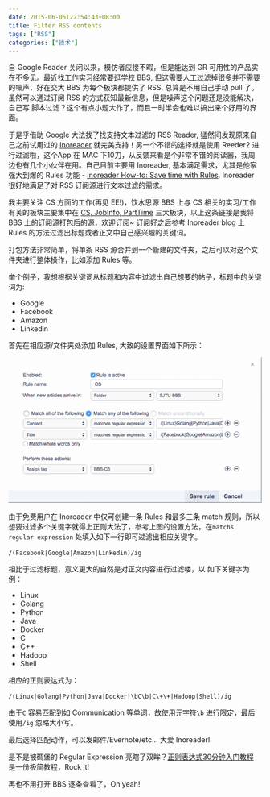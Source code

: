 ```yaml
---
date: 2015-06-05T22:54:43+08:00
title: Filter RSS contents
tags: ["RSS"]
categories: ["技术"]
---
```


自 Google Reader 关闭以来，模仿者应接不暇，但是能达到 GR 可用性的产品实在不多见。最近找工作实习经常要逛学校 BBS, 但这需要人工过滤掉很多并不需要的噪声，好在交大 BBS 为每个板块都提供了 RSS, 总算是不用自己手动 pull 了。
虽然可以通过订阅 RSS 的方式获知最新信息，但是噪声这个问题还是没能解决，自己写 脚本过滤？这个有点小题大作了，而且一时半会也难以搞出来个好用的界面。

于是乎借助 Google 大法找了找支持文本过滤的 RSS Reader, 猛然间发现原来自己之前试用过的 [Inoreader](http://www.inoreader.com/) 就完美支持！另一个不错的选择就是使用 Reeder2 进行过滤啦，这个App 在 MAC 下10刀，从反馈来看是个非常不错的阅读器，我周边也有几个小伙伴在用。自己目前主要用 Inoreader, 基本满足需求，尤其是他家强大到爆的 Rules 功能 - [Inoreader How-to: Save time with Rules](http://blog.inoreader.com/2015/03/inoreader-how-to-save-time-with-rules.html). Inoreader 很好地满足了对 RSS 订阅源进行文本过滤的需求。

我主要关注 CS 方面的工作(再见 EE!)，饮水思源 BBS 上与 CS 相关的实习/工作有关的板块主要集中在 [CS, JobInfo, PartTime](http://www.inoreader.com/bundle/0014cd63699b) 三大板块，以上这条链接是我将 BBS 上的订阅源打包后的源，欢迎订阅~ 订阅好之后参考 Inoreader blog 上 Rules 的方法过滤出标题或者正文中自己感兴趣的关键词。

打包方法非常简单，将单条 RSS 源合并到一个新建的文件夹，之后可以对这个文件夹进行整体操作，比如添加 Rules 等。

举个例子，我想根据关键词从标题和内容中过滤出自己想要的帖子，标题中的关键词为:

- Google 
- Facebook
- Amazon
- Linkedin

首先在相应源/文件夹处添加 Rules, 大致的设置界面如下所示：

![Filter RSS Content](/pictures/misc/filter_rss_content.png)

由于免费用户在 Inoreader 中仅可创建一条 Rules 和最多三条 match 规则，所以想要过滤多个关键字就得上正则大法了，参考上图的设置方法，在`matchs regular expression` 处填入如下一行即可过滤出相应关键字。

```
/(Facebook|Google|Amazon|Linkedin)/ig
```
相比于过滤标题，意义更大的自然是对正文内容进行过滤喽，以 如下关键字为例： 

- Linux
- Golang
- Python
- Java
- Docker
- C
- C++
- Hadoop
- Shell

相应的正则表达式为：

```
/(Linux|Golang|Python|Java|Docker|\bC\b|C\+\+|Hadoop|Shell)/ig
```
由于`C` 容易匹配到如 Communication 等单词，故使用元字符`\b` 进行限定，最后使用`/ig` 忽略大小写。

最后选择匹配动作，可以发邮件/Evernote/etc... 大爱 Inoreader!

是不是被碉堡的 Regular Expression 亮瞎了双眸？[正则表达式30分钟入门教程](http://deerchao.net/tutorials/regex/regex.htm) 是一份极简教程，Rock it!

再也不用打开 BBS 逐条查看了，Oh yeah!